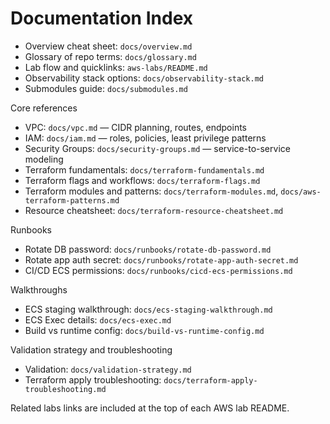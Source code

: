 # Documentation Index

- Overview cheat sheet: `docs/overview.md`
- Glossary of repo terms: `docs/glossary.md`
- Lab flow and quicklinks: `aws-labs/README.md`
- Observability stack options: `docs/observability-stack.md`
 - Submodules guide: `docs/submodules.md`

Core references

- VPC: `docs/vpc.md` — CIDR planning, routes, endpoints
- IAM: `docs/iam.md` — roles, policies, least privilege patterns
- Security Groups: `docs/security-groups.md` — service-to-service modeling
- Terraform fundamentals: `docs/terraform-fundamentals.md`
- Terraform flags and workflows: `docs/terraform-flags.md`
- Terraform modules and patterns: `docs/terraform-modules.md`, `docs/aws-terraform-patterns.md`
- Resource cheatsheet: `docs/terraform-resource-cheatsheet.md`

Runbooks

- Rotate DB password: `docs/runbooks/rotate-db-password.md`
- Rotate app auth secret: `docs/runbooks/rotate-app-auth-secret.md`
- CI/CD ECS permissions: `docs/runbooks/cicd-ecs-permissions.md`

Walkthroughs

- ECS staging walkthrough: `docs/ecs-staging-walkthrough.md`
- ECS Exec details: `docs/ecs-exec.md`
- Build vs runtime config: `docs/build-vs-runtime-config.md`

Validation strategy and troubleshooting

- Validation: `docs/validation-strategy.md`
- Terraform apply troubleshooting: `docs/terraform-apply-troubleshooting.md`

Related labs links are included at the top of each AWS lab README.

